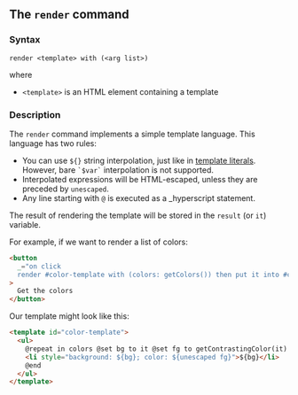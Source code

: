 
## The `render` command

### Syntax

`render <template> with (<arg list>)`

where

- `<template>` is an HTML element containing a template

### Description

The `render` command implements a simple template language. This language has two rules:

- You can use `${}` string interpolation, just like in [template literals](). However, bare `` `$var` `` interpolation is not supported.
- Interpolated expressions will be HTML-escaped, unless they are preceded by `unescaped`.
- Any line starting with `@` is executed as a \_hyperscript statement.

The result of rendering the template will be stored in the `result` (or `it`) variable.

For example, if we want to render a list of colors:

```html
<button
  _="on click
  render #color-template with (colors: getColors()) then put it into #colors"
>
  Get the colors
</button>
```

Our template might look like this:

```html
<template id="color-template">
  <ul>
    @repeat in colors @set bg to it @set fg to getContrastingColor(it)
    <li style="background: ${bg}; color: ${unescaped fg}">${bg}</li>
    @end
  </ul>
</template>
```
